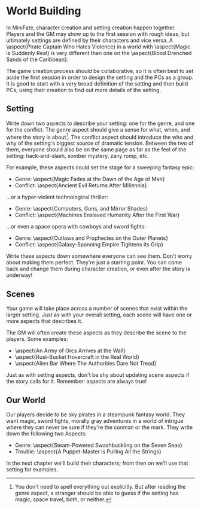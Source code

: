 # World Building

In MiniFate, character creation and setting creation happen together. Players
and the GM may show up to the first session with rough ideas, but ultimately
settings are defined by their characters and vice versa. A \aspect{Pirate
Captain Who Hates Violence} in a world with \aspect{Magic is Suddenly Real} is
very different than one on the \aspect{Blood Drenched Sands of the Caribbean}.

The game creation process should be collaborative, so it is often best to set
aside the first session in order to design the setting and the PCs as a group.
It is good to start with a very broad definition of the setting and then build
PCs, using their creation to find out more details of the setting.

## Setting

Write down two aspects to describe your setting: one for the genre, and one
for the conflict. The genre aspect should give a sense for what, when, and
where the story is about[^1]. The conflict aspect should introduce the who and
why of the setting's biggest source of dramatic tension. Between the two of
them, everyone should also be on the same page as far as the feel of the
setting: hack-and-slash, somber mystery, zany romp, etc.

[^1]: You don't need to spell everything out explicitly. But after reading the
genre aspect, a stranger should be able to guess if the setting has magic,
space travel, both, or neither.

For example, these aspects could set the stage for a sweeping fantasy epic:

- Genre: \aspect{Magic Fades at the Dawn of the Age of Men}
- Conflict: \aspect{Ancient Evil Returns After Millennia}

...or a hyper-violent technological thriller:

- Genre: \aspect{Computers, Guns, and Mirror Shades}
- Conflict: \aspect{Machines Enslaved Humanity After the First War}

...or even a space opera with cowboys and sword fights:

- Genre: \aspect{Outlaws and Prophecies on the Outer Planets}
- Conflict: \aspect{Galaxy-Spanning Empire Tightens its Grip}

Write these aspects down somewhere everyone can see them. Don't worry about
making them perfect. They're just a starting point. You can come back and
change them during character creation, or even after the story is underway!

## Scenes

Your game will take place across a number of scenes that exist within the
larger setting. Just as with your overall setting, each scene will have one or
more aspects that describes it.

The GM will often create these aspects as they describe the scene to the
players. Some examples:

- \aspect{An Army of Orcs Arrives at the Wall}
- \aspect{Rust-Bucket Hovercraft in the Real World}
- \aspect{Alien Bar Where The Authorities Dare Not Tread}

Just as with setting aspects, don't be shy about updating scene aspects if the
story calls for it. Remember: aspects are always true! <!-- TODO: I don't
think we've ever said this before.-->

## Our World

<!--Do we need more of an intro? Like "We'll build an example world, example
characters, and use them to show you how to play..." ?-->

Our players decide to be sky pirates in a steampunk fantasy world. They want
magic, sword fights, morally gray adventures in a world of intrigue where
they can never be sure if they're the conman or the mark. They write down the
following two Aspects:

- Genre: \aspect{Steam-Powered Swashbuckling on the Seven Seas}
- Trouble: \aspect{A Puppet-Master is Pulling All the Strings}
<!-- Trying to have a "ambiguous" aspect which we'll let the GM fill in the
details of. -->

In the next chapter we'll build their characters; from then on we'll use that
setting for examples.
